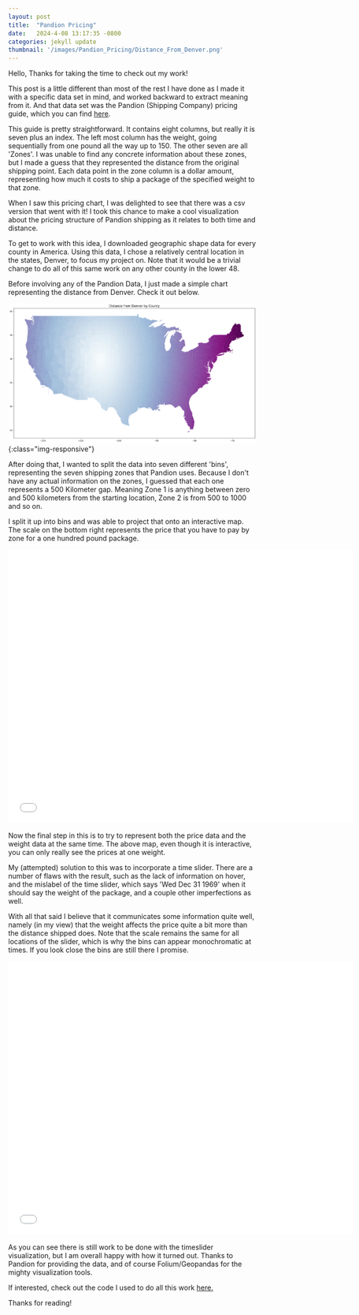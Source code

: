 ```yaml
---
layout: post
title:  "Pandion Pricing"
date:   2024-4-08 13:17:35 -0800
categories: jekyll update
thumbnail: '/images/Pandion_Pricing/Distance_From_Denver.png'
---
```


Hello, Thanks for taking the time to check out my work!

This post is a little different than most of the rest I have done as I made it with a specific data set in mind, and worked backward to extract meaning from it. And that data set was the Pandion (Shipping Company) pricing guide, which you can find [here](https://assets-global.website-files.com/65e0bc287646bae6cd5aed86/65f374de0325e5fe0ed5eed2_Pandion%202024%20Published%20Base%20Rates.pdf). 

This guide is pretty straightforward. It contains eight columns, but really it is seven plus an index. The left most column has the weight, going sequentially from one pound all the way up to 150. The other seven are all 'Zones'. I was unable to find any concrete information about these zones, but I made a guess that they represented the distance from the original shipping point. Each data point in the zone column is a dollar amount, representing how much it costs to ship a package of the specified weight to that zone.

When I saw this pricing chart, I was delighted to see that there was a csv version that went with it! I took this chance to make a cool visualization about the pricing structure of Pandion shipping as it relates to both time and distance.

To get to work with this idea, I downloaded geographic shape data for every county in America. Using this data, I chose a relatively central location in the states, Denver, to focus my project on. Note that it would be a trivial change to do all of this same work on any other county in the lower 48. 

Before involving any of the Pandion Data, I just made a simple chart representing the distance from Denver. Check it out below.

![County Distance from Denver](/images/Pandion_Pricing/Distance_From_Denver.png){:class="img-responsive"}

After doing that, I wanted to split the data into seven different 'bins', representing the seven shipping zones that Pandion uses. Because I don't have any actual information on the zones, I guessed that each one represents a 500 Kilometer gap. Meaning Zone 1 is anything between zero and 500 kilometers from the starting location, Zone 2 is from 500 to 1000 and so on. 

I split it up into bins and was able to project that onto an interactive map. The scale on the bottom right represents the price that you have to pay by zone for a one hundred pound package. 

<div class="video-container">
    <iframe src="/images/Pandion_Pricing/explore_by_bin.html" height="555" width="700" allowfullscreen="" frameborder="0">
    </iframe>
</div>

Now the final step in this is to try to represent both the price data and the weight data at the same time. The above map, even though it is interactive, you can only really see the prices at one weight. 

My (attempted) solution to this was to incorporate a time slider. There are a number of flaws with the result, such as the lack of information on hover, and the mislabel of the time slider, which says 'Wed Dec 31 1969' when it should say the weight of the package, and a couple other imperfections as well. 

With all that said I believe that it communicates some information quite well, namely (in my view) that the weight affects the price quite a bit more than the distance shipped does. Note that the scale remains the same for all locations of the slider, which is why the bins can appear monochromatic at times. If you look close the bins are still there I promise.  

<div class="video-container">
    <iframe src="/images/Pandion_Pricing/pandion_pricing_time_slider.html" height="555" width="700" allowfullscreen="" frameborder="0">
    </iframe>
</div>

As you can see there is still work to be done with the timeslider visualization, but I am overall happy with how it turned out. Thanks to Pandion for providing the data, and of course Folium/Geopandas for the mighty visualization tools.

If interested, check out the code I used to do all this work [here.](https://github.com/amschechter/amschechter.github.io/blob/main/DataScience/Pandion_Pricing/.ipynb_checkpoints/Denver_Distances-checkpoint.ipynb)

Thanks for reading!